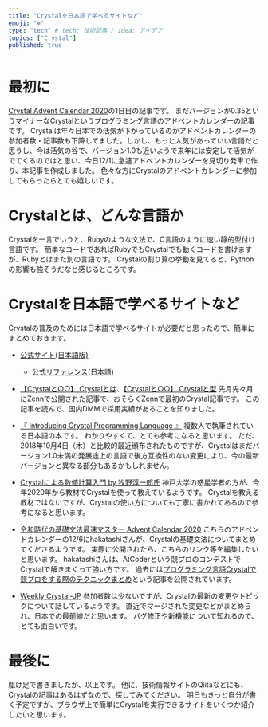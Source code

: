 ```yaml
---
title: "Crystalを日本語で学べるサイトなど"
emoji: "❄️"
type: "tech" # tech: 技術記事 / idea: アイデア
topics: ["Crystal"]
published: true
---
```


# 最初に

[Crystal Advent Calendar 2020](https://qiita.com/advent-calendar/2020/crystal)の1日目の記事です。
まだバージョンが0.35というマイナーなCrystalというプログラミング言語のアドベントカレンダーの記事です。
Crystalは年々日本での活気が下がっているのかアドベントカレンダーの参加者数・記事数も下降してました。しかし、もっと人気があっていい言語だと思うし、今は活気の谷で、バージョン1.0も近いようで来年には安定して活気がでてくるのではと思い、今日12/1に急遽アドベントカレンダーを見切り発車で作り、本記事を作成しました。
色々な方にCrystalのアドベントカレンダーに参加してもらったらとても嬉しいです。

# Crystalとは、どんな言語か

Crystalを一言でいうと、Rubyのような文法で、C言語のように速い静的型付け言語です。
簡単なコードであればRubyでもCrystalでも動くコードを書けますが、Rubyとはまた別の言語です。
Crystalの割り算の挙動を見てると、Pythonの影響も強そうだなと感じるところです。

# Crystalを日本語で学べるサイトなど

Crystalの普及のためには日本語で学べるサイトが必要だと思ったので、簡単にまとめておきます。

- [公式サイト(日本語版)](https://ja.crystal-lang.org/)
  - [公式リファレンス(日本語)](https://ja.crystal-lang.org/reference/)

- [【Crystalと○○】 Crystalとは](https://zenn.dev/arcage/articles/crystal_introduce)、[【Crystalと○○】 Crystalと型](https://zenn.dev/arcage/articles/crystal_and_type)
  先月先々月にZennで公開された記事で、おそらくZennで最初のCrystal記事です。
  この記事を読んで、国内DMMで採用実績があることを知りました。

- [『 Introducing Crystal Programming Language 』](https://crystal-jp.github.io/introducing-crystal/)
  複数人で執筆されている日本語の本です。
  わかりやすくて、とても参考になると思います。
  ただ、2018年10月4日（木）と比較的最近頒布されたものですが、Crystalはまだバージョン1.0未満の発展途上の言語で後方互換性のない変更により、今の最新バージョンと異なる部分もあるかもしれません。

- [Crystalによる数値計算入門 by 牧野淳一郎氏](http://jun-makino.sakura.ne.jp/articles/intro_crystal/face.html)
  神戸大学の惑星学者の方が、今年2020年から教材でCrystalを使って教えているようです。
  Crystalを教える教材ではないですが、Crystalの使い方についても丁寧に書かれてあるので参考になると思います。

- [令和時代の基礎文法最速マスター Advent Calendar 2020](https://qiita.com/advent-calendar/2020/reiwa_saisoku)
  こちらのアドベントカレンダーの12/6にhakatashiさんが、Crystalの基礎文法についてまとめてくださるようです。
  実際に公開されたら、こちらのリンク等を編集したいと思います。
  hakatashiさんは、AtCoderという競プロのコンテストでCrystalで解きまくって強い方です。
  過去には[プログラミング言語Crystalで競プロをする際のテクニックまとめ](https://qiita.com/hakatashi/items/0892366ea47f1e88083d)という記事を公開されています。

- [Weekly Crystal\-JP](https://crystal-jp.github.io/weekly/#/)
  参加者数は少ないですが、Crystalの最新の変更やトピックについて話しているようです。
  直近でマージされた変更などがまとめられ、日本での最前線だと思います。
  バグ修正や新機能について知れるので、とても面白いです。

# 最後に

駆け足で書きましたが、以上です。
他に、技術情報サイトのQiitaなどにも、Crystalの記事はあるはずなので、探してみてください。
明日もきっと自分が書く予定ですが、ブラウザ上で簡単にCrystalを実行できるサイトをいくつか紹介したいと思います。
